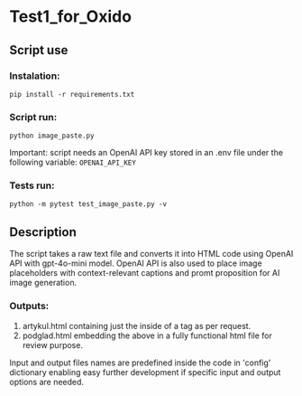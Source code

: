 # Test1_for_Oxido

## Script use
### Instalation: 
```pip install -r requirements.txt```

### Script run: 
```python image_paste.py```

Important: script needs an OpenAI API key stored in an .env file under the following variable:
```OPENAI_API_KEY```

### Tests run: 
```python -m pytest test_image_paste.py -v```

## Description
The script takes a raw text file and converts it into HTML code using OpenAI API with gpt-4o-mini model. OpenAI API is also used to place image placeholders with context-relevant captions and promt proposition for AI image generation.

### Outputs:
1. artykul.html containing just the inside of a <body> tag as per request.
2. podglad.html embedding the above in a fully functional html file for review purpose.

Input and output files names are predefined inside the code in 'config' dictionary enabling easy further development if specific input and output options are needed.
